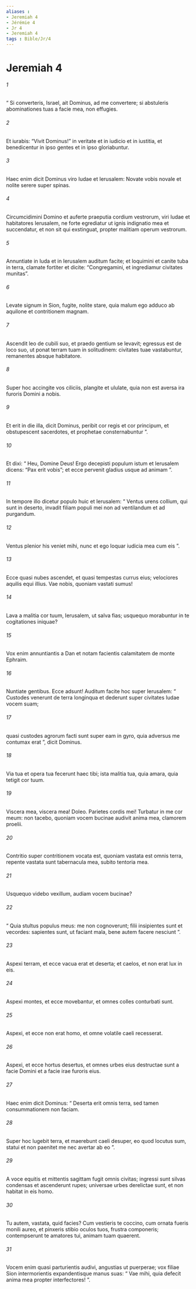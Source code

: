 ```yaml
---
aliases : 
- Jeremiah 4
- Jérémie 4
- Jr 4
- Jeremiah 4
tags : Bible/Jr/4
---
```


# Jeremiah 4

###### 1
“ Si converteris, Israel, ait Dominus, ad me convertere; si abstuleris abominationes tuas a facie mea, non effugies.
###### 2
Et iurabis: “Vivit Dominus!” in veritate et in iudicio et in iustitia, et benedicentur in ipso gentes et in ipso gloriabuntur.
###### 3
Haec enim dicit Dominus viro Iudae et Ierusalem: Novate vobis novale et nolite serere super spinas.
###### 4
Circumcidimini Domino et auferte praeputia cordium vestrorum, viri Iudae et habitatores Ierusalem, ne forte egrediatur ut ignis indignatio mea et succendatur, et non sit qui exstinguat, propter malitiam operum vestrorum.
###### 5
Annuntiate in Iuda et in Ierusalem auditum facite; et loquimini et canite tuba in terra, clamate fortiter et dicite: “Congregamini, et ingrediamur civitates munitas”.
###### 6
Levate signum in Sion, fugite, nolite stare, quia malum ego adduco ab aquilone et contritionem magnam.
###### 7
Ascendit leo de cubili suo, et praedo gentium se levavit; egressus est de loco suo, ut ponat terram tuam in solitudinem: civitates tuae vastabuntur, remanentes absque habitatore.
###### 8
Super hoc accingite vos ciliciis, plangite et ululate, quia non est aversa ira furoris Domini a nobis.
###### 9
Et erit in die illa, dicit Dominus, peribit cor regis et cor principum, et obstupescent sacerdotes, et prophetae consternabuntur ”.
###### 10
Et dixi: “ Heu, Domine Deus! Ergo decepisti populum istum et Ierusalem dicens: “Pax erit vobis”; et ecce pervenit gladius usque ad animam ”.
###### 11
In tempore illo dicetur populo huic et Ierusalem: “ Ventus urens collium, qui sunt in deserto, invadit filiam populi mei non ad ventilandum et ad purgandum.
###### 12
Ventus plenior his veniet mihi, nunc et ego loquar iudicia mea cum eis ”.
###### 13
Ecce quasi nubes ascendet, et quasi tempestas currus eius; velociores aquilis equi illius. Vae nobis, quoniam vastati sumus!
###### 14
Lava a malitia cor tuum, Ierusalem, ut salva fias; usquequo morabuntur in te cogitationes iniquae?
###### 15
Vox enim annuntiantis a Dan et notam facientis calamitatem de monte Ephraim.
###### 16
Nuntiate gentibus. Ecce adsunt! Auditum facite hoc super Ierusalem: “ Custodes venerunt de terra longinqua et dederunt super civitates Iudae vocem suam;
###### 17
quasi custodes agrorum facti sunt super eam in gyro, quia adversus me contumax erat ”, dicit Dominus.
###### 18
Via tua et opera tua fecerunt haec tibi; ista malitia tua, quia amara, quia tetigit cor tuum.
###### 19
Viscera mea, viscera mea! Doleo. Parietes cordis mei! Turbatur in me cor meum: non tacebo, quoniam vocem bucinae audivit anima mea, clamorem proelii.
###### 20
Contritio super contritionem vocata est, quoniam vastata est omnis terra, repente vastata sunt tabernacula mea, subito tentoria mea.
###### 21
Usquequo videbo vexillum, audiam vocem bucinae?
###### 22
“ Quia stultus populus meus: me non cognoverunt; filii insipientes sunt et vecordes: sapientes sunt, ut faciant mala, bene autem facere nesciunt ”.
###### 23
Aspexi terram, et ecce vacua erat et deserta; et caelos, et non erat lux in eis.
###### 24
Aspexi montes, et ecce movebantur, et omnes colles conturbati sunt.
###### 25
Aspexi, et ecce non erat homo, et omne volatile caeli recesserat.
###### 26
Aspexi, et ecce hortus desertus, et omnes urbes eius destructae sunt a facie Domini et a facie irae furoris eius.
###### 27
Haec enim dicit Dominus: “ Deserta erit omnis terra, sed tamen consummationem non faciam.
###### 28
Super hoc lugebit terra, et maerebunt caeli desuper, eo quod locutus sum, statui et non paenitet me nec avertar ab eo ”.
###### 29
A voce equitis et mittentis sagittam fugit omnis civitas; ingressi sunt silvas condensas et ascenderunt rupes; universae urbes derelictae sunt, et non habitat in eis homo.
###### 30
Tu autem, vastata, quid facies? Cum vestieris te coccino, cum ornata fueris monili aureo, et pinxeris stibio oculos tuos, frustra componeris; contempserunt te amatores tui, animam tuam quaerent.
###### 31
Vocem enim quasi parturientis audivi, angustias ut puerperae; vox filiae Sion intermorientis expandentisque manus suas: “ Vae mihi, quia defecit anima mea propter interfectores! ”.
